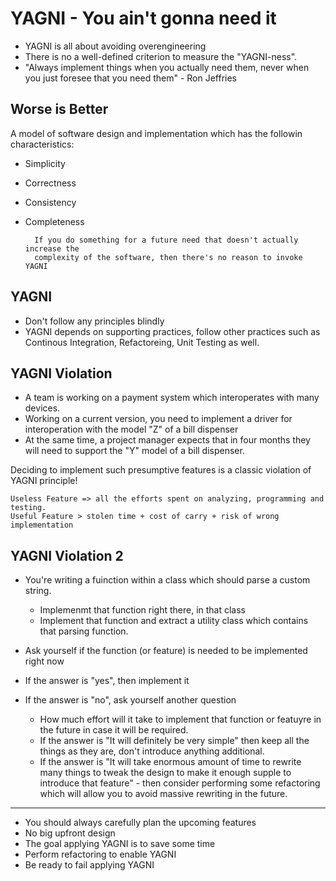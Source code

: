 # YAGNI - You ain't gonna need it

- YAGNI is all about avoiding overengineering
- There is no a well-defined criterion to measure the "YAGNI-ness".
- "Always implement things when you actually need them, never when you just foresee that you need them" - Ron Jeffries


## Worse is Better

A model of software design and implementation which has the followin characteristics:
- Simplicity
- Correctness
- Consistency
- Completeness


        If you do something for a future need that doesn't actually increase the
        complexity of the software, then there's no reason to invoke YAGNI

## YAGNI

- Don't follow any principles blindly
- YAGNI depends on supporting practices, follow other practices such as Continous Integration, Refactoreing, Unit Testing as well.

## YAGNI Violation

- A team is working on a payment system which interoperates with many devices.
- Working on a current version, you need to implement a driver for interoperation with the model "Z" of a bill dispenser
- At the same time, a project manager expects that in four months they will need to support the "Y" model of a bill dispenser.

Deciding to implement such presumptive features is a classic violation of YAGNI principle!


    Useless Feature => all the efforts spent on analyzing, programming and testing.
    Useful Feature > stolen time + cost of carry + risk of wrong implementation

## YAGNI Violation 2

- You're writing a fuinction within a class which should parse a custom string.
    - Implemenmt that function right there, in that class
    - Implement that function and extract a utility class which contains that parsing function.

- Ask yourself if the function (or feature) is needed to be implemented right now
- If the answer is "yes", then implement it
- If the answer is "no", ask yourself another question
    - How much effort will it take to implement that function or featuyre in the future in case it will be required.
    - If the answer is "It will definitely be very simple" then keep all the things as they are, don't introduce anything additional.
    - If the answer is "It will take enormous amount of time to rewrite many things to tweak the design to make it enough supple to introduce that feature" - then consider performing some refactoring which will allow you to avoid massive rewriting in the future.

----

- You should always carefully plan the upcoming features
- No big upfront design
- The goal applying YAGNI is to save some time
- Perform refactoring to enable YAGNI
- Be ready to fail applying YAGNI
